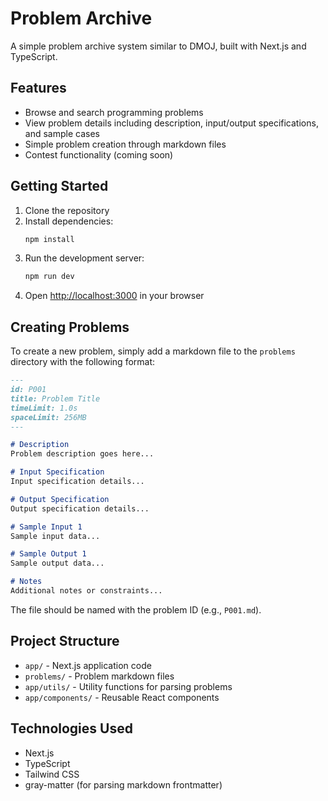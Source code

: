 # Problem Archive

A simple problem archive system similar to DMOJ, built with Next.js and TypeScript.

## Features

- Browse and search programming problems
- View problem details including description, input/output specifications, and sample cases
- Simple problem creation through markdown files
- Contest functionality (coming soon)

## Getting Started

1. Clone the repository
2. Install dependencies:
   ```bash
   npm install
   ```
3. Run the development server:
   ```bash
   npm run dev
   ```
4. Open [http://localhost:3000](http://localhost:3000) in your browser

## Creating Problems

To create a new problem, simply add a markdown file to the `problems` directory with the following format:

```markdown
---
id: P001
title: Problem Title
timeLimit: 1.0s
spaceLimit: 256MB
---

# Description
Problem description goes here...

# Input Specification
Input specification details...

# Output Specification
Output specification details...

# Sample Input 1
Sample input data...

# Sample Output 1
Sample output data...

# Notes
Additional notes or constraints...
```

The file should be named with the problem ID (e.g., `P001.md`).

## Project Structure

- `app/` - Next.js application code
- `problems/` - Problem markdown files
- `app/utils/` - Utility functions for parsing problems
- `app/components/` - Reusable React components

## Technologies Used

- Next.js
- TypeScript
- Tailwind CSS
- gray-matter (for parsing markdown frontmatter)
